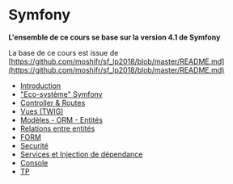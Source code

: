 # Symfony

**L'ensemble de ce cours se base sur la version 4.1 de Symfony**

La base de ce cours est issue de [https://github.com/moshifr/sf_lp2018/blob/master/README.md](https://github.com/moshifr/sf_lp2018/blob/master/README.md)
  
* [Introduction](introduction.md)
* ["Eco-système" Symfony](eco-systeme.md)
* [Controller &amp; Routes](controller.md)
* [Vues (TWIG)](vues.md)
* [Modèles - ORM - Entités](modeles.md)
* [Relations entre entités](relations.md)
* [FORM](form.md)
* [Securité](securite.md)
* [Services et Injection de dépendance](services.md)
* [Console](console.md)
* [TP](tp.md)


    
